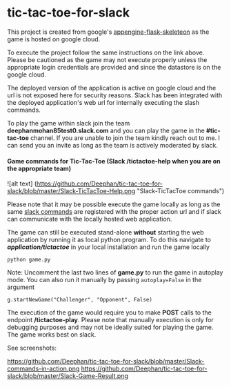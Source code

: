# tic-tac-toe-for-slack

This project is created from google's  [appengine-flask-skeleteon](https://github.com/GoogleCloudPlatform/appengine-flask-skeleton#python-flask-skeleton-for-google-app-engine) as the game is hosted on google cloud.

To execute the project follow the same instructions on the link above. Please be cautioned as the game may not execute properly unless the appropriate login credentials are provided and since the datastore is on the google cloud.

The deployed version of the application is active on google cloud and the url is not exposed here for security reasons. Slack has been integrated with the deployed application's web url for internally executing the slash commands.

To play the game within slack join the team **deephanmohan85test0.slack.com** and you can play the game in the **#tic-tac-toe** channel.
If you are unable to join the team kindly reach out to me. I can send you an invite as long as the team is actively moderated by slack. 

#### Game commands for Tic-Tac-Toe (Slack /tictactoe-help when you are on the appropriate team)

![alt text] (https://github.com/Deephan/tic-tac-toe-for-slack/blob/master/Slack-TicTacToe-Help.png "Slack-TicTacToe commands")

Please note that it may be possible execute the game locally as long as the same [slack commands](https://api.slack.com/slash-commands) are registered with the proper action url and if slack can communicate with the locally hosted web application. 

The game can still be executed stand-alone **without** starting the web application by running it as local python program.
To do this navigate to **_application/tictactoe_** in your local installation and run the game locally



`python game.py`

Note: Uncomment the last two lines of **game.py** to run the game in autoplay mode. You can also run it manually by passing `autoplay=False` in the argument


`g.startNewGame("Challenger", "Opponent", False)`

The execution of the game would require you to make **POST** calls to the endpoint **/tictactoe-play**. Please note that manually execution is only for debugging purposes and may not be ideally suited for playing the game. The game works best on slack. 

See screenshots: 

https://github.com/Deephan/tic-tac-toe-for-slack/blob/master/Slack-commands-in-action.png
https://github.com/Deephan/tic-tac-toe-for-slack/blob/master/Slack-Game-Result.png


